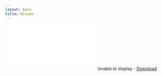 ```yaml
---
layout: base
title: Resume
---
```


<div id="resume-pdf" class="base">
  <object data="/resume.pdf" type="application/pdf">
    <embed src="/resume.pdf" type='application/pdf'>
      Unable to display - <a href="resume/resume.pdf">Download</a>
    </embed>
  </object>
</div>

<script defer="defer" type="text/javascript">
var fullElementId = "resume-pdf"
var content = document.getElementById("content");
var fullElement = document.getElementById(fullElementId);
content.style.padding = 0;
content.style.margin = 0;
fullElement.style.height = content.scrollHeight + "px";
</script>
